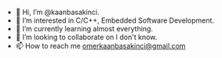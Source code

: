 - 👋 Hi, I’m @kaanbasakinci.
- 👀 I’m interested in C/C++, Embedded Software Development.
- 🌱 I’m currently learning almost everything.
- 💞️ I’m looking to collaborate on I don't know.
- 📫 How to reach me omerkaanbasakinci@gmail.com

<!---
kaanbasakinci/kaanbasakinci is a ✨ special ✨ repository because its `README.md` (this file) appears on your GitHub profile.
You can click the Preview link to take a look at your changes.
--->
